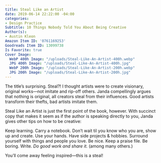 ```yaml
---
title: Steal Like an Artist
date: 2019-06-14 22:22:00 -04:00
categories:
- Design Practice
Subtitle: 10 Things Nobody Told You About Being Creative
Author(s):
- Austin Kleon
Amazon Item ID: '0761169253'
Goodreads Item ID: 13099738
Is Favorite: true
Cover Image:
  WebP 400h Image: "/uploads/Steal-Like-An-Artist-400h.webp"
  JPG 400h Image: "/uploads/Steal-Like-An-Artist-400h.jpg"
  WebP 200h Image: "/uploads/Steal-Like-An-Artist-200h.webp"
  JPG 200h Image: "/uploads/Steal-Like-An-Artist-200h.jpg"
---
```


The title’s surprising. Steal?! I thought artists were to create visionary, original works—not imitate and rip-off others. Janda compellingly argues that nothing is original, all creators steal from their influences. Good artists transform their thefts, bad artists imitate them.

Steal Like an Artist is just the first point of the book, however. With succinct copy that makes it seem as if the author is speaking directly to you, Janda gives other tips on how to be creative:

Keep learning. Carry a notebook. Don’t wait til you know who you are, show up and create. Use your hands. Have side projects & hobbies. Surround yourself with things and people you love. Be nice. Keep a praise file. Be boring. Write. *Do good work and share it.* (among many others.)

You’ll come away feeling inspired—this is a steal!